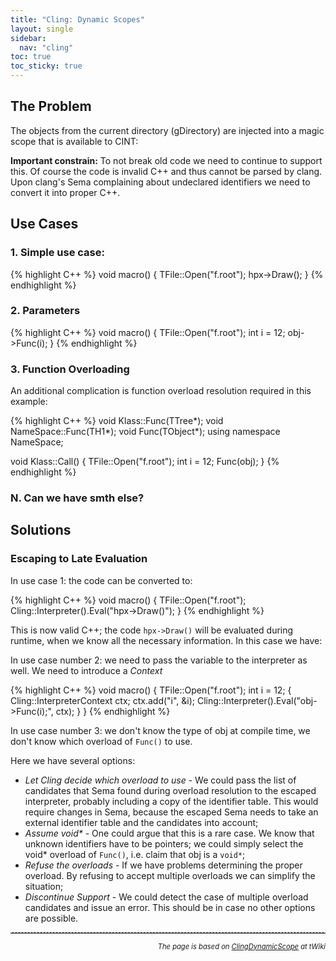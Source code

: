```yaml
---
title: "Cling: Dynamic Scopes"
layout: single
sidebar:
  nav: "cling"
toc: true
toc_sticky: true
---
```


## The Problem
The objects from the current directory (gDirectory) are injected into a magic scope that is
available to CINT:

**Important constrain:** To not break old code we need to continue to support this. Of course
the code is invalid C++ and thus cannot be parsed by clang. Upon clang's Sema complaining about
undeclared identifiers we need to convert it into proper C++.

## Use Cases

### 1. Simple use case:

{% highlight C++ %}
 void macro() {
   TFile::Open("f.root");
   hpx->Draw();
 }
{% endhighlight %}

### 2. Parameters

{% highlight C++ %}
void macro() {
  TFile::Open("f.root");
  int i = 12;
  obj->Func(i);
}
{% endhighlight %}

### 3. Function Overloading

An additional complication is function overload resolution required in this example:

{% highlight C++ %}
  void Klass::Func(TTree*);
  void NameSpace::Func(TH1*);
  void Func(TObject*);
  using namespace NameSpace;

  void Klass::Call() {
    TFile::Open("f.root");
    int i = 12;
    Func(obj);
  }
{% endhighlight %}


### N. Can we have smth else?

## Solutions

### Escaping to Late Evaluation

In use case 1: the code can be converted to:

{% highlight C++ %}
 void macro() {
   TFile::Open("f.root");
   Cling::Interpreter().Eval("hpx->Draw()");
 }
{% endhighlight %}

This is now valid C++; the code `hpx->Draw()` will be evaluated during runtime, when we
know all the necessary information. In this case we have:

In use case number 2: we need to pass the variable to the interpreter as well. We need to
introduce a _Context_

{% highlight C++ %}
  void macro() {
    TFile::Open("f.root");
    int i = 12;
    {
      Cling::InterpreterContext ctx;
      ctx.add("i", &i);
      Cling::Interpreter().Eval("obj->Func(i);", ctx);
    }
  }
{% endhighlight %}

In use case number 3: we don't know the type of obj at compile time, we don't know which
overload of `Func()` to use.

Here we have several options:

  * _Let Cling decide which overload to use_ - We could pass the list of candidates that
    Sema found during overload resolution to the escaped interpreter, probably including a
    copy of the identifier table. This would require changes in Sema, because the escaped
    Sema needs to take an external identifier table and the candidates into account;
  * _Assume void*_ - One could argue that this is a rare case. We know that unknown identifiers
    have to be pointers; we could simply select the void* overload of `Func()`, i.e. claim
    that obj is a `void*`;
  * _Refuse the overloads_ - If we have problems determining the proper overload. By refusing
    to accept multiple overloads we can simplify the situation;
  * _Discontinue Support_ - We could detect the case of multiple overload candidates and issue
    an error. This should be in case no other options are possible.


<hr style="border-width: 1px medium medium; border-style: dashed none none; border-color: #ccc" /><p style="width: 100%; text-align: right; font-size: 0.8em;">
<i>The page is based on <a href="https://twiki.cern.ch/twiki/bin/view/Main/ClingDynamicScope" title="ClingDynamicScope">ClingDynamicScope</a> at tWiki </i>